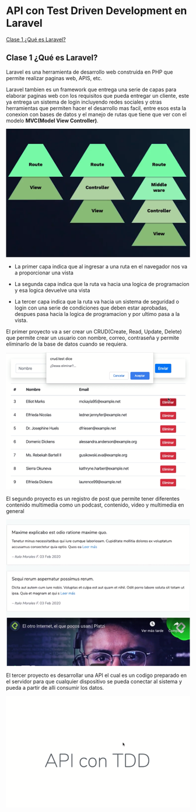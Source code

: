 # API con Test Driven Development en Laravel

[Clase 1 ¿Qué es Laravel?](#Clase-1-¿Qué-es-Laravel?)

[]()

[]()

[]()

[]()

[]()

[]()

[]()

[]()

[]()

[]()

[]()

[]()

[]()

[]()

[]()

[]()

[]()

[]()

[]()

[]()

## Clase 1 ¿Qué es Laravel?

Laravel es una herramienta de desarrollo web construida en PHP que permite realizar paginas web, APIS, etc. 

Laravel tambien es un framework que entrega una serie de capas para elaborar paginas web con los requisitos que pueda entregar un cliente, este ya entrega un sistema de login incluyendo redes sociales y otras herramientas que permiten hacer el desarrollo mas facil, entre esos esta la conexion con bases de datos y el manejo de rutas que tiene que ver con el modelo **MVC(Model View Controller)**.

![assets/1.png](assets/1.png)

- La primer capa indica que al ingresar a una ruta en el navegador nos va a proporcionar una vista

- La segunda capa indica que la ruta va hacia una logica de programacion y esa logica devuelve una vista

- La tercer capa indica que la ruta va hacia un sistema de seguridad o login con una serie de condiciones que deben estar aprobadas, despues pasa hacia la logica de programacion y por ultimo pasa a la vista.

El primer proyecto va a ser crear un CRUD(Create, Read, Update, Delete) que permite crear un usuario con nombre, correo, contraseña y permite eliminarlo de la base de datos cuando se requiera.

![assets/2.png](assets/2.png)

El segundo proyecto es un registro de post que permite tener diferentes contenido multimedia como un podcast, contenido, video y multimedia en general 

![assets/3.png](assets/3.png)

El tercer proyecto es desarrollar una API el cual es un codigo preparado en el servidor para que cualquier dispositivo se pueda conectar al sistema y pueda a partir de alli consumir los datos.

![assets/4.png](assets/4.png)